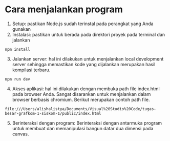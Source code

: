 # Cara menjalankan program

1. Setup: pastikan Node.js sudah terinstal pada perangkat yang Anda gunakan
2. Instalasi: pastikan untuk berada pada direktori proyek pada terminal dan jalankan 
```
npm install
```


3. Jalankan server: hal ini dilakukan untuk menjalankan local development server sehingga memastikan kode yang dijalankan merupakan hasil kompilasi terbaru.
```
npm run dev
```


4. Akses aplikasi: hal ini dilakukan dengan membuka path file index.html pada browser Anda. Sangat disarankan untuk menjalankan dalam browser berbasis chromium. Berikut merupakan contoh path file.
```
file:///Users/alishalistya/Documents/Visual%20Studio%20Code/tugas-besar-grafkom-1-siskom-1/public/index.html
```


5. Berinteraksi dengan program: Berinteraksi dengan antarmuka program untuk membuat dan memanipulasi bangun datar dua dimensi pada canvas.
